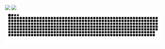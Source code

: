 <div>
  <img height="180em" src="https://github-readme-stats.vercel.app/api?username=shadyrajab&show_icons=true&theme=dark&locale=pt-br" />
  <img height="180em" src="https://github-readme-stats.vercel.app/api/top-langs/?username=shadyrajab&layout=compact&theme=dark&locale=pt-br" />
</div>

<picture>
  <source media="(prefers-color-scheme: dark)" srcset="https://raw.githubusercontent.com/shadyrajab/srcmilenaa/output/github-contribution-grid-snake-dark.svg">
  <source media="(prefers-color-scheme: light)" srcset="https://raw.githubusercontent.com/shadyrajab/srcmilenaa/output/github-contribution-grid-snake.svg">
  <img alt="github contribution grid snake animation" src="https://raw.githubusercontent.com/shadyrajab/shadyrajab/output/github-contribution-grid-snake.svg">
</picture>
